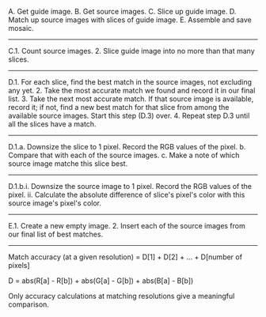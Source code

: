 A. Get guide image.
B. Get source images.
C. Slice up guide image.
D. Match up source images with slices of guide image.
E. Assemble and save mosaic.

---

C.1. Count source images.
  2. Slice guide image into no more than that many slices.

---

D.1. For each slice, find the best match in the source images, not excluding
     any yet.
  2. Take the most accurate match we found and record it in our final list.
  3. Take the next most accurate match.  If that source image is available, 
     record it; if not, find a new best match for that slice from among the 
     available source images. Start this step (D.3) over.
  4. Repeat step D.3 until all the slices have a match.

---

D.1.a. Downsize the slice to 1 pixel. Record the RGB values of the pixel.
    b. Compare that with each of the source images.
    c. Make a note of which source image matche this slice best.

---

D.1.b.i. Downsize the source image to 1 pixel. Record the RGB values of the
         pixel.
     ii. Calculate the absolute difference of slice's pixel's color with this
         source image's pixel's color.

---

E.1. Create a new empty image.
  2. Insert each of the source images from our final list of best matches.

---

Match accuracy (at a given resolution) = D[1] + D[2] + ... + D[number of pixels]

D = abs(R[a] - R[b]) + abs(G[a] - G[b]) + abs(B[a] - B[b])

Only accuracy calculations at matching resolutions give a meaningful comparison.
